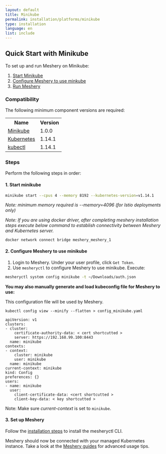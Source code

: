 ```yaml
---
layout: default
title: Minikube
permalink: installation/platforms/minikube
type: installation
language: en
list: include
---
```


## Quick Start with Minikube
To set up and run Meshery on Minikube:

1. [Start Minikube](#1-start-minikube)
1. [Configure Meshery to use minkube](#2-configure-meshery-to-use-minikube)
1. [Run Meshery](#3-set-up-meshery)

### **Compatibility**
The following minimum component versions are required:

<table id="compatibility-table">
  <tr>
    <th id="model">Name</th>
    <th id="model">Version</th> 
  </tr>
  <tr>
    <td><a href="https://kubernetes.io/docs/tasks/tools/install-minikube/">Minikube</a></td>
    <td>1.0.0 </td>
  </tr>
  <tr>
    <td><a href="https://istio.io/docs/setup/kubernetes/prepare/platform-setup/minikube/">Kubernetes</a></td>
    <td>1.14.1</td>
  </tr>
  <tr>
    <td><a href="https://kubernetes.io/docs/tasks/tools/install-kubectl/">kubectl</a></td>
    <td>1.14.1</td>
  </tr>
</table>

### **Steps**
Perform the following steps in order:

#### 1. **Start minikube**

```bash
minikube start --cpus 4 --memory 8192 --kubernetes-version=v1.14.1
```

*Note: minimum memory required is --memory=4096 (for Istio deployments only)*

*Note: If you are using docker driver, after completing meshery installation steps execute below command to establish connectivity between Meshery and Kubernetes server.*

```
docker network connect bridge meshery_meshery_1
```

#### 2. **Configure Meshery to use minikube**

1. Login to Meshery. Under your user profile, click `Get Token`.
2. Use `mesheryctl` to configure Meshery to use minikube. Execute:

```sh
mesheryctl system config minikube -t ~/Downloads/auth.json
```

**You may also manually generate and load kubeconfig file for Meshery to use:**

This configuration file will be used by Meshery.

```
kubectl config view --minify --flatten > config_minikube.yaml
```

```
apiVersion: v1
clusters:
- cluster:
    certificate-authority-data: < cert shortcutted >
    server: https://192.168.99.100:8443
  name: minikube
contexts:
- context:
    cluster: minikube
    user: minikube
  name: minikube
current-context: minikube
kind: Config
preferences: {}
users:
- name: minikube
  user:
    client-certificate-data: <cert shortcutted >
    client-key-data: < key shortcutted >
```

Note: Make sure *current-context* is set to `minikube`.

#### 3. **Set up Meshery**

Follow the [installation steps](/docs/installation) to install the mesheryctl CLI. 

Meshery should now be connected with your managed Kubernetes instance. Take a look at the [Meshery guides](/docs/guides) for advanced usage tips.

